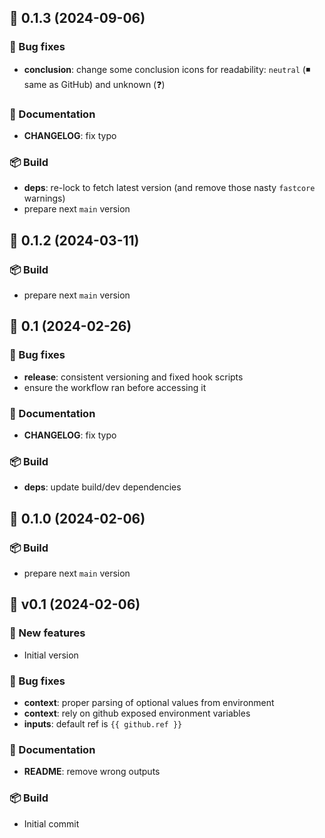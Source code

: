 ## 🚀 0.1.3 (2024-09-06)

### 🐛 Bug fixes

- **conclusion**: change some conclusion icons for readability: `neutral` (◾ same as GitHub) and unknown (❓)

### 📖 Documentation

- **CHANGELOG**: fix typo

### 📦 Build

- **deps**: re-lock to fetch latest version (and remove those nasty `fastcore` warnings)
- prepare next `main` version


## 🚀 0.1.2 (2024-03-11)

### 📦 Build

- prepare next `main` version

## 🚀 0.1 (2024-02-26)

### 🐛 Bug fixes

- **release**: consistent versioning and fixed hook scripts
- ensure the workflow ran before accessing it

### 📖 Documentation

- **CHANGELOG**: fix typo

### 📦 Build

- **deps**: update build/dev dependencies

## 🚀 0.1.0 (2024-02-06)

### 📦 Build

- prepare next `main` version

## 🚀 v0.1 (2024-02-06)

### 💫 New features

- Initial version

### 🐛 Bug fixes

- **context**: proper parsing of optional values from environment
- **context**: rely on github exposed environment variables
- **inputs**: default ref is `{{ github.ref }}`

### 📖 Documentation

- **README**: remove wrong outputs

### 📦 Build

- Initial commit

<!-- End of file -->